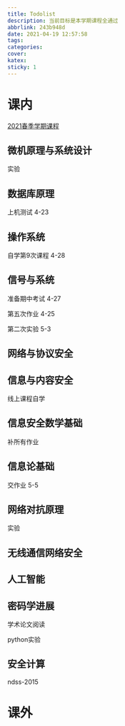 ```yaml
---
title: Todolist
description: 当前目标是本学期课程全通过
abbrlink: 243b948d
date: 2021-04-19 12:57:58
tags:
categories:
cover:
katex:
sticky: 1
---
```


# 课内

[2021春季学期课程](../cc41c62f/)

## 微机原理与系统设计

实验

## 数据库原理

上机测试 4-23

## 操作系统

自学第9次课程 4-28

## 信号与系统

准备期中考试 4-27

第五次作业 4-25

第二次实验 5-3

## 网络与协议安全

## 信息与内容安全

线上课程自学

## 信息安全数学基础

补所有作业

## 信息论基础

交作业 5-5

## 网络对抗原理

实验

## 无线通信网络安全   
## 人工智能           
## 密码学进展

学术论文阅读

python实验

## 安全计算

ndss-2015

# 课外

